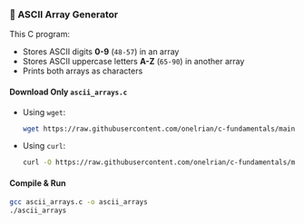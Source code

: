 ### **🔢 ASCII Array Generator**  

This C program:  
* Stores ASCII digits **0-9** (`48-57`) in an array  
* Stores ASCII uppercase letters **A-Z** (`65-90`) in another array  
* Prints both arrays as characters  

#### **Download Only `ascii_arrays.c`**  
- Using `wget`:  
  ```bash
  wget https://raw.githubusercontent.com/onelrian/c-fundamentals/main/src/ascii_arrays.c
  ```
- Using `curl`:  
  ```bash
  curl -O https://raw.githubusercontent.com/onelrian/c-fundamentals/main/src/ascii_arrays.c
  ```

#### **Compile & Run**  
```bash
gcc ascii_arrays.c -o ascii_arrays
./ascii_arrays
```
